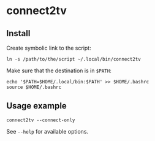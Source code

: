 # connect2tv

## Install
Create symbolic link to the script:
```
ln -s /path/to/the/script ~/.local/bin/connect2tv
```
Make sure that the destination is in `$PATH`:
```
echo '$PATH=$HOME/.local/bin:$PATH' >> $HOME/.bashrc
source $HOME/.bashrc
```

## Usage example
```
connect2tv --connect-only
```
See `--help` for available options.
